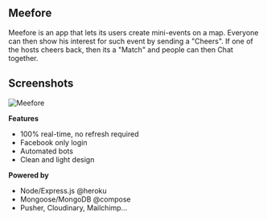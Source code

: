 ## Meefore

Meefore is an app that lets its users create mini-events on a map. Everyone can then show his interest for such event by sending a "Cheers". If one of the hosts cheers back, then its a "Match" and people can then Chat together. 

## Screenshots

![Meefore](http://res.cloudinary.com/radioreve/image/upload/v1477410424/Capture_d_e%CC%81cran_2016-10-25_a%CC%80_17.46.26_nivbq0.png)

**Features**

- 100% real-time, no refresh required
- Facebook only login
- Automated bots
- Clean and light design

**Powered by**

- Node/Express.js @heroku
- Mongoose/MongoDB @compose
- Pusher, Cloudinary, Mailchimp... 
